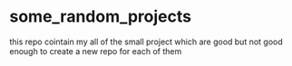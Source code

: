 # some_random_projects

this repo cointain my all of the small project which are good but not good enough to create a new repo for each of them
